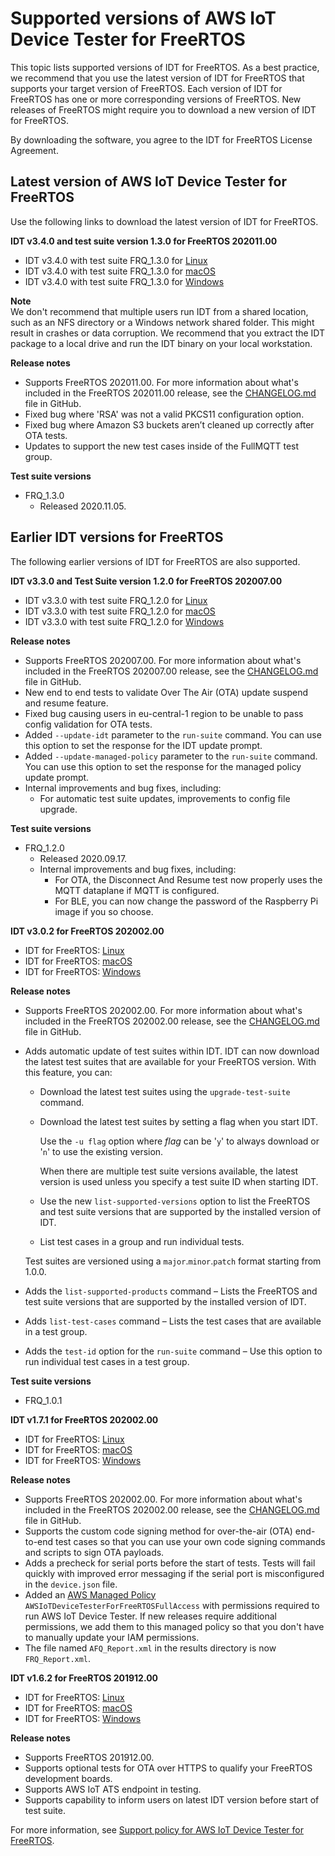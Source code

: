 # Supported versions of AWS IoT Device Tester for FreeRTOS<a name="dev-test-versions-afr"></a>

This topic lists supported versions of IDT for FreeRTOS\. As a best practice, we recommend that you use the latest version of IDT for FreeRTOS that supports your target version of FreeRTOS\. Each version of IDT for FreeRTOS has one or more corresponding versions of FreeRTOS\. New releases of FreeRTOS might require you to download a new version of IDT for FreeRTOS\. 

By downloading the software, you agree to the IDT for FreeRTOS License Agreement\. 

## Latest version of AWS IoT Device Tester for FreeRTOS<a name="idt-latest-version-afr"></a>

Use the following links to download the latest version of IDT for FreeRTOS\.

**IDT v3\.4\.0 and test suite version 1\.3\.0 for FreeRTOS 202011\.00**
+ IDT v3\.4\.0 with test suite FRQ\_1\.3\.0 for [ Linux](https://d232ctwt5kahio.cloudfront.net/freertos/devicetester_freertos_linux_3.4.0.zip)
+ IDT v3\.4\.0 with test suite FRQ\_1\.3\.0 for [ macOS](https://d232ctwt5kahio.cloudfront.net/freertos/devicetester_freertos_mac_3.4.0.zip)
+ IDT v3\.4\.0 with test suite FRQ\_1\.3\.0 for [ Windows](https://d232ctwt5kahio.cloudfront.net/freertos/devicetester_freertos_win_3.4.0.zip)

**Note**  
We don't recommend that multiple users run IDT from a shared location, such as an NFS directory or a Windows network shared folder\. This might result in crashes or data corruption\. We recommend that you extract the IDT package to a local drive and run the IDT binary on your local workstation\.

**Release notes**
+ Supports FreeRTOS 202011\.00\. For more information about what's included in the FreeRTOS 202011\.00 release, see the [CHANGELOG\.md](https://github.com/aws/amazon-freertos/blob/202011.00/CHANGELOG.md) file in GitHub\.
+ Fixed bug where 'RSA' was not a valid PKCS11 configuration option\.
+ Fixed bug where Amazon S3 buckets aren’t cleaned up correctly after OTA tests\.
+ Updates to support the new test cases inside of the FullMQTT test group\.

**Test suite versions**
+ FRQ\_1\.3\.0
  + Released 2020\.11\.05\.

## Earlier IDT versions for FreeRTOS<a name="idt-prev-versions-afr"></a>

The following earlier versions of IDT for FreeRTOS are also supported\.

**IDT v3\.3\.0 and Test Suite version 1\.2\.0 for FreeRTOS 202007\.00**
+ IDT v3\.3\.0 with test suite FRQ\_1\.2\.0 for [ Linux](https://d232ctwt5kahio.cloudfront.net/freertos/devicetester_freertos_linux_3.3.0.zip)
+ IDT v3\.3\.0 with test suite FRQ\_1\.2\.0 for [ macOS](https://d232ctwt5kahio.cloudfront.net/freertos/devicetester_freertos_mac_3.3.0.zip)
+ IDT v3\.3\.0 with test suite FRQ\_1\.2\.0 for [ Windows](https://d232ctwt5kahio.cloudfront.net/freertos/devicetester_freertos_win_3.3.0.zip)

**Release notes**
+ Supports FreeRTOS 202007\.00\. For more information about what's included in the FreeRTOS 202007\.00 release, see the [CHANGELOG\.md](https://github.com/aws/amazon-freertos/blob/202007.00/CHANGELOG.md) file in GitHub\.
+ New end to end tests to validate Over The Air \(OTA\) update suspend and resume feature\.
+ Fixed bug causing users in eu\-central\-1 region to be unable to pass config validation for OTA tests\.
+ Added `--update-idt` parameter to the `run-suite` command\. You can use this option to set the response for the IDT update prompt\.
+ Added `--update-managed-policy` parameter to the `run-suite` command\. You can use this option to set the response for the managed policy update prompt\.
+ Internal improvements and bug fixes, including:
  + For automatic test suite updates, improvements to config file upgrade\.

**Test suite versions**
+ FRQ\_1\.2\.0
  + Released 2020\.09\.17\.
  + Internal improvements and bug fixes, including:
    + For OTA, the Disconnect And Resume test now properly uses the MQTT dataplane if MQTT is configured\.
    + For BLE, you can now change the password of the Raspberry Pi image if you so choose\.

**IDT v3\.0\.2 for FreeRTOS 202002\.00**
+ IDT for FreeRTOS: [ Linux](https://d232ctwt5kahio.cloudfront.net/freertos/devicetester_freertos_linux_3.0.2.zip)
+ IDT for FreeRTOS: [ macOS](https://d232ctwt5kahio.cloudfront.net/freertos/devicetester_freertos_mac_3.0.2.zip)
+ IDT for FreeRTOS: [ Windows](https://d232ctwt5kahio.cloudfront.net/freertos/devicetester_freertos_win_3.0.2.zip)

**Release notes**
+ Supports FreeRTOS 202002\.00\. For more information about what's included in the FreeRTOS 202002\.00 release, see the [CHANGELOG\.md](https://github.com/aws/amazon-freertos/blob/202002.00/CHANGELOG.md) file in GitHub\.
+ Adds automatic update of test suites within IDT\. IDT can now download the latest test suites that are available for your FreeRTOS version\. With this feature, you can:
  + Download the latest test suites using the `upgrade-test-suite` command\. 
  + Download the latest test suites by setting a flag when you start IDT\.

    Use the `-u flag` option where *flag* can be '`y`' to always download or '`n`' to use the existing version\.

    When there are multiple test suite versions available, the latest version is used unless you specify a test suite ID when starting IDT\.
  + Use the new `list-supported-versions` option to list the FreeRTOS and test suite versions that are supported by the installed version of IDT\.
  + List test cases in a group and run individual tests\.

  Test suites are versioned using a `major`\.`minor`\.`patch` format starting from 1\.0\.0\.
+ Adds the `list-supported-products` command – Lists the FreeRTOS and test suite versions that are supported by the installed version of IDT\.
+ Adds `list-test-cases` command – Lists the test cases that are available in a test group\.
+ Adds the `test-id` option for the `run-suite` command – Use this option to run individual test cases in a test group\.

**Test suite versions**
+ FRQ\_1\.0\.1

**IDT v1\.7\.1 for FreeRTOS 202002\.00**
+ IDT for FreeRTOS: [ Linux](https://d232ctwt5kahio.cloudfront.net/freertos/devicetester_freertos_linux_1.7.1.zip)
+ IDT for FreeRTOS: [ macOS](https://d232ctwt5kahio.cloudfront.net/freertos/devicetester_freertos_mac_1.7.1.zip)
+ IDT for FreeRTOS: [ Windows](https://d232ctwt5kahio.cloudfront.net/freertos/devicetester_freertos_win_1.7.1.zip)

**Release notes**
+ Supports FreeRTOS 202002\.00\. For more information about what's included in the FreeRTOS 202002\.00 release, see the [ CHANGELOG\.md](https://github.com/aws/amazon-freertos/blob/202002.00/CHANGELOG.md) file in GitHub\.
+ Supports the custom code signing method for over\-the\-air \(OTA\) end\-to\-end test cases so that you can use your own code signing commands and scripts to sign OTA payloads\.
+ Adds a precheck for serial ports before the start of tests\. Tests will fail quickly with improved error messaging if the serial port is misconfigured in the `device.json` file\.
+ Added an [ AWS Managed Policy](https://docs.aws.amazon.com/IAM/latest/UserGuide/access_policies_managed-vs-inline.html#aws-managed-policies) `AWSIoTDeviceTesterForFreeRTOSFullAccess` with permissions required to run AWS IoT Device Tester\. If new releases require additional permissions, we add them to this managed policy so that you don't have to manually update your IAM permissions\.
+ The file named `AFQ_Report.xml` in the results directory is now `FRQ_Report.xml`\.

**IDT v1\.6\.2 for FreeRTOS 201912\.00**
+ IDT for FreeRTOS: [ Linux](https://d232ctwt5kahio.cloudfront.net/afr/devicetester_afreertos_linux_1.6.2.zip)
+ IDT for FreeRTOS: [ macOS](https://d232ctwt5kahio.cloudfront.net/afr/devicetester_afreertos_mac_1.6.2.zip)
+ IDT for FreeRTOS: [ Windows](https://d232ctwt5kahio.cloudfront.net/afr/devicetester_afreertos_win_1.6.2.zip)

**Release notes**
+ Supports FreeRTOS 201912\.00\.
+ Supports optional tests for OTA over HTTPS to qualify your FreeRTOS development boards\.
+ Supports AWS IoT ATS endpoint in testing\.
+ Supports capability to inform users on latest IDT version before start of test suite\.

For more information, see [Support policy for AWS IoT Device Tester for FreeRTOS](idt-support-policy.md)\.